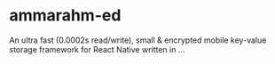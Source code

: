 # ammarahm-ed
An ultra fast (0.0002s read/write), small &amp; encrypted mobile key-value storage framework for React Native written in …
